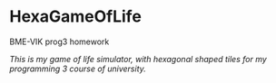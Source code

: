 # HexaGameOfLife
BME-VIK prog3 homework

*This is my game of life simulator, with hexagonal shaped tiles for my programming 3 course of university.*
